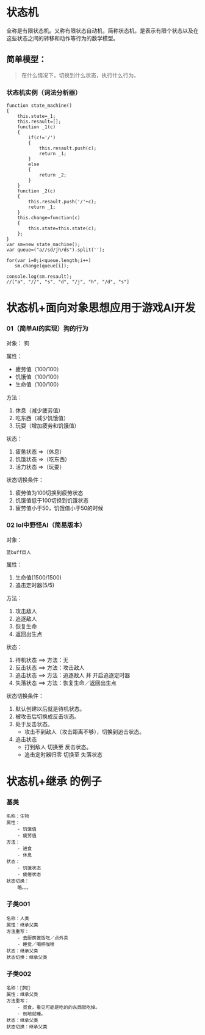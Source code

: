 # 状态机
全称是有限状态机。又称有限状态自动机，简称状态机，是表示有限个状态以及在这些状态之间的转移和动作等行为的数学模型。

## 简单模型：
> 在什么情况下，切换到什么状态，执行什么行为。

### 状态机实例（词法分析器）
```
function state_machine()
{
    this.state=_1;
    this.resault=[];
    function _1(c)
    {
        if(c!='/')
        {
            this.resault.push(c);
            return _1;
        } 
        else 
        {
            return _2;
        }    
    }
    function _2(c)
    {
        this.resault.push('/'+c);
        return _1;
    }
    this.change=function(c)
    {
        this.state=this.state(c);
    };
}
var sm=new state_machine();
var queue=("a//sd/jh/ds").split('');

for(var i=0;i<queue.length;i++)
   sm.change(queue[i]);

console.log(sm.resault);
//["a", "//", "s", "d", "/j", "h", "/d", "s"]
```

# 状态机+面向对象思想应用于游戏AI开发
### 01（简单AI的实现）狗的行为
对象：
    狗

属性：
    
- 疲劳值（100/100）
- 饥饿值（100/100）
- 生命值（100/100）    

方法：

1. 休息（减少疲劳值）
2. 吃东西（减少饥饿值）
3. 玩耍（增加疲劳和饥饿值）

状态：

1. 疲惫状态 =>（休息）
2. 饥饿状态 =>（吃东西）
3. 活力状态 =>（玩耍）

状态切换条件：

1. 疲劳值为100切换到疲劳状态
2. 饥饿值低于100切换到饥饿状态
3. 疲劳值小于50，饥饿值小于50的时候

### 02 lol中野怪AI（简易版本）
对象：

	蓝buff巨人
	
属性：

1. 生命值(1500/1500)
2. 追击定时器(5/5)

方法：

1. 攻击敌人
2. 追逐敌人
3. 恢复生命
4. 返回出生点 
 
状态：

1. 待机状态		==>		方法：无
2. 反击状态		==>		方法：攻击敌人
3. 追击状态		==>		方法：追逐敌人 并 开启追逐定时器
4. 失落状态		==>		方法：恢复生命／返回出生点

状态切换条件：

1. 默认创建以后就是待机状态。	
2. 被攻击后切换成反击状态。		
3. 处于反击状态。				
	- 攻击不到敌人（攻击距离不够），切换到追击状态。
4. 追击状态
	- 打到敌人 切换至 反击状态。
	- 追击定时器归零 切换至 失落状态

# 状态机+继承 的例子
### 基类
	名称：生物
	属性：
		- 饥饿值
		- 疲劳值
	方法：
		- 进食
		- 休息
	状态：
		- 饥饿状态
		- 疲倦状态
	状态切换：
		略。。。    
### 子类001						
	名称：人类
	属性：继承父类
	方法重写：
		- 去厨房做饭吃／点外卖
		- 睡觉／喝杯咖啡
	状态：继承父类
	状态切换：继承父类
### 子类002
	名称：🐶狗🐶
	属性：继承父类
	方法重写：
		- 觅食，看见可能是吃的的东西就吃掉。
		- 倒地就睡。
	状态：继承父类
	状态切换：继承父类